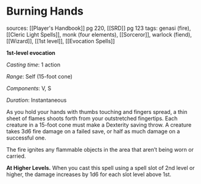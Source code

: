 # Burning Hands
sources: [[Player's Handbook]] pg 220, [[SRD]] pg 123
tags: genasi (fire), [[Cleric Light Spells]], monk (four elements), [[Sorceror]], warlock (fiend), [[Wizard]], [[1st level]], [[Evocation Spells]]

**1st-level evocation**

*Casting time*: 1 action

*Range*: Self (15-foot cone)

*Components*: V, S

*Duration*: Instantaneous

As you hold your hands with thumbs touching and fingers spread, a thin sheet of flames shoots forth from your outstretched fingertips. Each creature in a 15-foot cone must make a Dexterity saving throw. A creature takes 3d6 fire damage on a failed save, or half as much damage on a successful one.

The fire ignites any flammable objects in the area that aren’t being worn or carried.

**At Higher Levels.** When you cast this spell using a spell slot of 2nd level or higher, the damage increases by 1d6 for each slot level above 1st.
